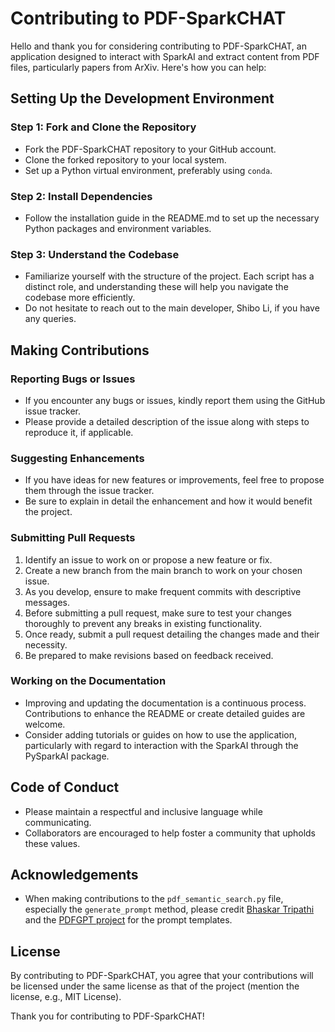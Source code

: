 # Contributing to PDF-SparkCHAT

Hello and thank you for considering contributing to PDF-SparkCHAT, an application designed to interact with SparkAI and extract content from PDF files, particularly papers from ArXiv. Here's how you can help:

## Setting Up the Development Environment

### Step 1: Fork and Clone the Repository

- Fork the PDF-SparkCHAT repository to your GitHub account.
- Clone the forked repository to your local system.
- Set up a Python virtual environment, preferably using `conda`.

### Step 2: Install Dependencies

- Follow the installation guide in the README.md to set up the necessary Python packages and environment variables.

### Step 3: Understand the Codebase

- Familiarize yourself with the structure of the project. Each script has a distinct role, and understanding these will help you navigate the codebase more efficiently.
- Do not hesitate to reach out to the main developer, Shibo Li, if you have any queries.

## Making Contributions

### Reporting Bugs or Issues

- If you encounter any bugs or issues, kindly report them using the GitHub issue tracker.
- Please provide a detailed description of the issue along with steps to reproduce it, if applicable.

### Suggesting Enhancements

- If you have ideas for new features or improvements, feel free to propose them through the issue tracker.
- Be sure to explain in detail the enhancement and how it would benefit the project.

### Submitting Pull Requests

1. Identify an issue to work on or propose a new feature or fix.
2. Create a new branch from the main branch to work on your chosen issue.
3. As you develop, ensure to make frequent commits with descriptive messages.
4. Before submitting a pull request, make sure to test your changes thoroughly to prevent any breaks in existing functionality.
5. Once ready, submit a pull request detailing the changes made and their necessity.
6. Be prepared to make revisions based on feedback received.

### Working on the Documentation

- Improving and updating the documentation is a continuous process. Contributions to enhance the README or create detailed guides are welcome.
- Consider adding tutorials or guides on how to use the application, particularly with regard to interaction with the SparkAI through the PySparkAI package.

## Code of Conduct

- Please maintain a respectful and inclusive language while communicating.
- Collaborators are encouraged to help foster a community that upholds these values.

## Acknowledgements

- When making contributions to the `pdf_semantic_search.py` file, especially the `generate_prompt` method, please credit [Bhaskar Tripathi](https://github.com/bhaskatripathi) and the [PDFGPT project](https://github.com/bhaskatripathi/pdfGPT) for the prompt templates.

## License

By contributing to PDF-SparkCHAT, you agree that your contributions will be licensed under the same license as that of the project (mention the license, e.g., MIT License).

Thank you for contributing to PDF-SparkCHAT!

